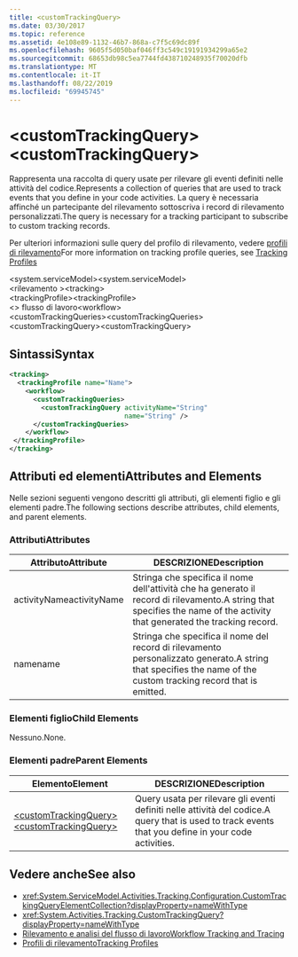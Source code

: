 ```yaml
---
title: <customTrackingQuery>
ms.date: 03/30/2017
ms.topic: reference
ms.assetid: 4e108e89-1132-46b7-868a-c7f5c69dc89f
ms.openlocfilehash: 9605f5d050baf046ff3c549c19191934299a65e2
ms.sourcegitcommit: 68653db98c5ea7744fd438710248935f70020dfb
ms.translationtype: MT
ms.contentlocale: it-IT
ms.lasthandoff: 08/22/2019
ms.locfileid: "69945745"
---
```

# <a name="customtrackingquery"></a><span data-ttu-id="f24e8-101">\<customTrackingQuery></span><span class="sxs-lookup"><span data-stu-id="f24e8-101">\<customTrackingQuery></span></span>
<span data-ttu-id="f24e8-102">Rappresenta una raccolta di query usate per rilevare gli eventi definiti nelle attività del codice.</span><span class="sxs-lookup"><span data-stu-id="f24e8-102">Represents a collection of queries that are used to track events that you define in your code activities.</span></span> <span data-ttu-id="f24e8-103">La query è necessaria affinché un partecipante del rilevamento sottoscriva i record di rilevamento personalizzati.</span><span class="sxs-lookup"><span data-stu-id="f24e8-103">The query is necessary for a tracking participant to subscribe to custom tracking records.</span></span>  
  
 <span data-ttu-id="f24e8-104">Per ulteriori informazioni sulle query del profilo di rilevamento, vedere [profili di rilevamento](../../../windows-workflow-foundation/tracking-profiles.md)</span><span class="sxs-lookup"><span data-stu-id="f24e8-104">For more information on tracking profile queries, see [Tracking Profiles](../../../windows-workflow-foundation/tracking-profiles.md)</span></span>  
  
<span data-ttu-id="f24e8-105">\<system.serviceModel></span><span class="sxs-lookup"><span data-stu-id="f24e8-105">\<system.serviceModel></span></span>  
<span data-ttu-id="f24e8-106">\<rilevamento ></span><span class="sxs-lookup"><span data-stu-id="f24e8-106">\<tracking></span></span>  
<span data-ttu-id="f24e8-107">\<trackingProfile></span><span class="sxs-lookup"><span data-stu-id="f24e8-107">\<trackingProfile></span></span>  
<span data-ttu-id="f24e8-108">\<> flusso di lavoro</span><span class="sxs-lookup"><span data-stu-id="f24e8-108">\<workflow></span></span>  
<span data-ttu-id="f24e8-109">\<customTrackingQueries></span><span class="sxs-lookup"><span data-stu-id="f24e8-109">\<customTrackingQueries></span></span>  
<span data-ttu-id="f24e8-110">\<customTrackingQuery></span><span class="sxs-lookup"><span data-stu-id="f24e8-110">\<customTrackingQuery></span></span>  
  
## <a name="syntax"></a><span data-ttu-id="f24e8-111">Sintassi</span><span class="sxs-lookup"><span data-stu-id="f24e8-111">Syntax</span></span>  
  
```xml  
<tracking>
  <trackingProfile name="Name">
    <workflow>
      <customTrackingQueries>
        <customTrackingQuery activityName="String" 
                             name="String" />
      </customTrackingQueries>
    </workflow>
 </trackingProfile>
</tracking>  
```  
  
## <a name="attributes-and-elements"></a><span data-ttu-id="f24e8-112">Attributi ed elementi</span><span class="sxs-lookup"><span data-stu-id="f24e8-112">Attributes and Elements</span></span>  
 <span data-ttu-id="f24e8-113">Nelle sezioni seguenti vengono descritti gli attributi, gli elementi figlio e gli elementi padre.</span><span class="sxs-lookup"><span data-stu-id="f24e8-113">The following sections describe attributes, child elements, and parent elements.</span></span>  
  
### <a name="attributes"></a><span data-ttu-id="f24e8-114">Attributi</span><span class="sxs-lookup"><span data-stu-id="f24e8-114">Attributes</span></span>  
  
|<span data-ttu-id="f24e8-115">Attributo</span><span class="sxs-lookup"><span data-stu-id="f24e8-115">Attribute</span></span>|<span data-ttu-id="f24e8-116">DESCRIZIONE</span><span class="sxs-lookup"><span data-stu-id="f24e8-116">Description</span></span>|  
|---------------|-----------------|  
|<span data-ttu-id="f24e8-117">activityName</span><span class="sxs-lookup"><span data-stu-id="f24e8-117">activityName</span></span>|<span data-ttu-id="f24e8-118">Stringa che specifica il nome dell'attività che ha generato il record di rilevamento.</span><span class="sxs-lookup"><span data-stu-id="f24e8-118">A string that specifies the name of the activity that generated the tracking record.</span></span>|  
|<span data-ttu-id="f24e8-119">name</span><span class="sxs-lookup"><span data-stu-id="f24e8-119">name</span></span>|<span data-ttu-id="f24e8-120">Stringa che specifica il nome del record di rilevamento personalizzato generato.</span><span class="sxs-lookup"><span data-stu-id="f24e8-120">A string that specifies the name of the custom tracking record that is emitted.</span></span>|  
  
### <a name="child-elements"></a><span data-ttu-id="f24e8-121">Elementi figlio</span><span class="sxs-lookup"><span data-stu-id="f24e8-121">Child Elements</span></span>  
 <span data-ttu-id="f24e8-122">Nessuno.</span><span class="sxs-lookup"><span data-stu-id="f24e8-122">None.</span></span>  
  
### <a name="parent-elements"></a><span data-ttu-id="f24e8-123">Elementi padre</span><span class="sxs-lookup"><span data-stu-id="f24e8-123">Parent Elements</span></span>  
  
|<span data-ttu-id="f24e8-124">Elemento</span><span class="sxs-lookup"><span data-stu-id="f24e8-124">Element</span></span>|<span data-ttu-id="f24e8-125">DESCRIZIONE</span><span class="sxs-lookup"><span data-stu-id="f24e8-125">Description</span></span>|  
|-------------|-----------------|  
|[<span data-ttu-id="f24e8-126">\<customTrackingQuery></span><span class="sxs-lookup"><span data-stu-id="f24e8-126">\<customTrackingQuery></span></span>](customtrackingquery.md)|<span data-ttu-id="f24e8-127">Query usata per rilevare gli eventi definiti nelle attività del codice.</span><span class="sxs-lookup"><span data-stu-id="f24e8-127">A query that is used to track events that you define in your code activities.</span></span>|  
  
## <a name="see-also"></a><span data-ttu-id="f24e8-128">Vedere anche</span><span class="sxs-lookup"><span data-stu-id="f24e8-128">See also</span></span>

- <xref:System.ServiceModel.Activities.Tracking.Configuration.CustomTrackingQueryElementCollection?displayProperty=nameWithType>
- <xref:System.Activities.Tracking.CustomTrackingQuery?displayProperty=nameWithType>
- [<span data-ttu-id="f24e8-129">Rilevamento e analisi del flusso di lavoro</span><span class="sxs-lookup"><span data-stu-id="f24e8-129">Workflow Tracking and Tracing</span></span>](../../../windows-workflow-foundation/workflow-tracking-and-tracing.md)
- [<span data-ttu-id="f24e8-130">Profili di rilevamento</span><span class="sxs-lookup"><span data-stu-id="f24e8-130">Tracking Profiles</span></span>](../../../windows-workflow-foundation/tracking-profiles.md)
